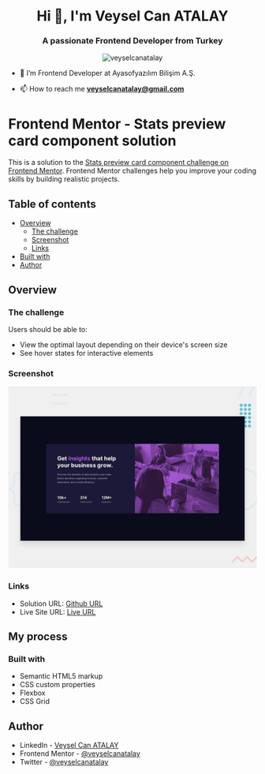 <h1 align="center">Hi 👋, I'm Veysel Can ATALAY</h1>
<h3 align="center">A passionate Frontend Developer from Turkey</h3>
<p align="center"> <img src="https://komarev.com/ghpvc/?username=veyselcanatalay&label=Profile%20views&color=0e75b6&style=flat" alt="veyselcanatalay" /> </p>

- 🔭 I’m Frontend Developer at Ayasofyazılım Bilişim A.Ş.

- 📫 How to reach me **veyselcanatalay@gmail.com**

# Frontend Mentor - Stats preview card component solution

This is a solution to the [Stats preview card component challenge on Frontend Mentor](https://www.frontendmentor.io/challenges/stats-preview-card-component-8JqbgoU62). Frontend Mentor challenges help you improve your coding skills by building realistic projects. 

## Table of contents

- [Overview](#overview)
  - [The challenge](#the-challenge)
  - [Screenshot](#screenshot)
  - [Links](#links)
- [Built with](#built-with)
- [Author](#author)
## Overview

### The challenge

Users should be able to:

- View the optimal layout depending on their device's screen size
- See hover states for interactive elements

### Screenshot

![](./design/desktop-preview.jpg)

### Links

- Solution URL: [Github URL](https://github.com/veyselcanatalay/FrontendMentorChallenges/tree/main/Stats%20Preview%20Card%20Component)
- Live Site URL: [Live URL](https://app.netlify.com/sites/sharp-almeida-8d60e7/deploys/622273cd71466600c8d84807)

## My process

### Built with

- Semantic HTML5 markup
- CSS custom properties
- Flexbox
- CSS Grid
## Author

- LinkedIn - [Veysel Can ATALAY](https://www.linkedin.com/in/veyselcanatalay/)
- Frontend Mentor - [@veyselcanatalay](https://www.frontendmentor.io/profile/veyselcanatalay)
- Twitter - [@veyselcanatalay](https://www.twitter.com/veyselcanatalay)
